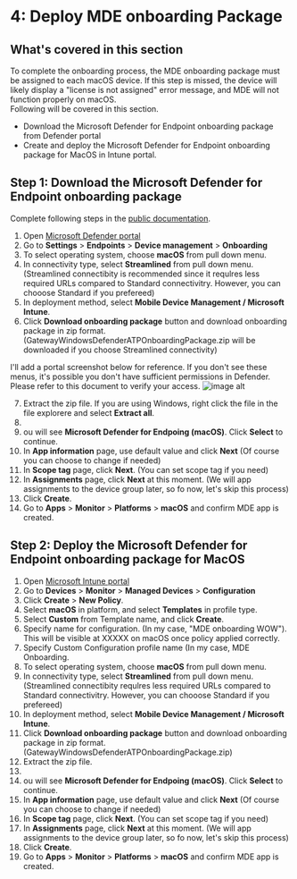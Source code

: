 # 4: Deploy MDE onboarding Package

## What's covered in this section
To complete the onboarding process, the MDE onboarding package must be assigned to each macOS device. If this step is missed, the device will likely display a "license is not assigned" error message, and MDE will not function properly on macOS.  
Following will be covered in this section.    
- Download the Microsoft Defender for Endpoint onboarding package from Defender portal
- Create and deploy the Microsoft Defender for Endpoint onboarding package for MacOS in Intune portal.

## Step 1: Download the Microsoft Defender for Endpoint onboarding package
Complete following steps in the [public documentation](https://learn.microsoft.com/en-us/defender-endpoint/mac-install-with-intune#step-13-download-the-microsoft-defender-for-endpoint-onboarding-package).


1. Open [Microsoft Defender portal](https://security.microsoft.com)
2. Go to **Settings** > **Endpoints** > **Device management** > **Onboarding**
3. To select operating system, choose **macOS** from pull down menu.
4. In connectivity type, select **Streamlined** from pull down menu.  
   (Streamlined connectibity is recommended since it requlres less required URLs compared to Standard connectivitry. However, you can chooose Standard if you prefereed)
5. In deployment method, select **Mobile Device Management / Microsoft Intune**.
6. Click **Download onboarding package** button and download onboarding package in zip format. (GatewayWindowsDefenderATPOnboardingPackage.zip will be downloaded if you choose Streamlined connectivity)

I'll add a portal screenshot below for reference.
If you don't see these menus, it's possible you don't have sufficient permissions in Defender. Please refer to this document to verify your access.
![image alt](https://github.com/yujiaoMSFT/mde-temp/blob/c2241e2fa4df4f6a4ca655f2cb7270106de7378b/images/macOS/MDE-Download-OnboardingPackage1.png)

7. Extract the zip file. If you are using Windows, right click the file in the file explorere and select **Extract all**.
9. 
10. ou will see **Microsoft Defender for Endpoing (macOS)**. Click **Select** to continue.
11. In **App information** page, use default value and click **Next** (Of course you can choose to change if needed)
12. In **Scope tag** page, click **Next**. (You can set scope tag if you need)
13. In **Assignments** page, click **Next** at this moment. (We will app assignments to the device group later, so fo now, let's skip this process)
14. Click **Create**.
15. Go to **Apps** > **Monitor** > **Platforms** > **macOS** and confirm MDE app is created.

## Step 2: Deploy the Microsoft Defender for Endpoint onboarding package for MacOS

1. Open [Microsoft Intune portal](https://aka.ms/memac)
2. Go to **Devices** > **Monitor** > **Managed Devices** > **Configuration**
3. Click **Create** > **New Policy**.
4. Select **macOS** in platform, and select **Templates** in profile type.
5. Select **Custom** from Template name, and click **Create**.
6. Specify name for configuration. (In my case, "MDE onboarding WOW"). This will be visible at XXXXX on macOS once policy applied correctly.
7. Specify Custom Configuration profile name (In my case, MDE Onboarding. 
8. To select operating system, choose **macOS** from pull down menu.
9. In connectivity type, select **Streamlined** from pull down menu. (Streamlined connectibity requlres less required URLs compared to Standard connectivitry. However, you can chooose Standard if you prefereed)
10. In deployment method, select **Mobile Device Management / Microsoft Intune**.
11. Click **Download onboarding package** button and download onboarding package in zip format. (GatewayWindowsDefenderATPOnboardingPackage.zip)
12. Extract the zip file.
13. 
14. ou will see **Microsoft Defender for Endpoing (macOS)**. Click **Select** to continue.
15. In **App information** page, use default value and click **Next** (Of course you can choose to change if needed)
16. In **Scope tag** page, click **Next**. (You can set scope tag if you need)
17. In **Assignments** page, click **Next** at this moment. (We will app assignments to the device group later, so fo now, let's skip this process)
18. Click **Create**.
19. Go to **Apps** > **Monitor** > **Platforms** > **macOS** and confirm MDE app is created.

